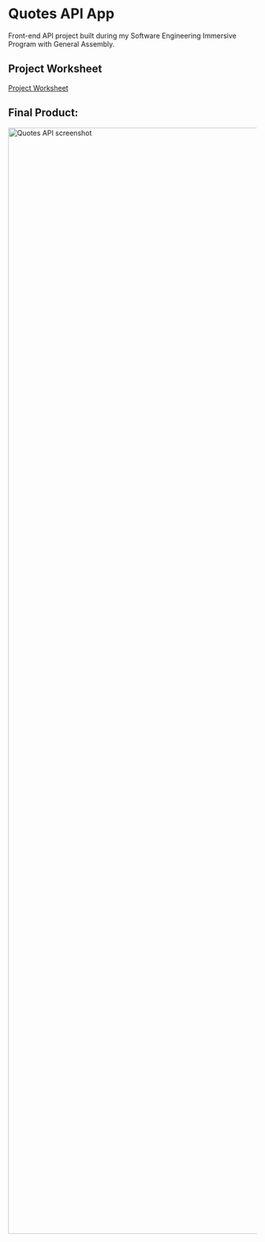# Quotes API App

Front-end API project built during my Software Engineering Immersive Program with General Assembly.

## Project Worksheet

[Project Worksheet](https://github.com/robby-13/GA-React-Project/files/8734087/React-MVP.pdf)



## Final Product:
<img width="2240" alt="Quotes API screenshot" src="https://user-images.githubusercontent.com/73762993/169400301-b66b9efc-a5a5-454e-94c1-7191523b0e56.png">
